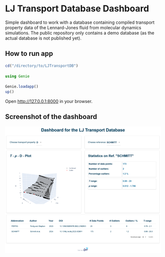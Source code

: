 # LJ Transport Database Dashboard

Simple dashboard to work with a database containing compiled transport property data of the Lennard-Jones fluid from molecular dynamics simulations. The public repository only contains a demo database (as the actual database is not published yet).

## How to run app

```julia
cd("/directory/to/LJTransportDB")

using Genie

Genie.loadapp()
up()
```

Open http://127.0.0.1:8000 in your browser.

## Screenshot of the dashboard

![Screenshot of the dashboard](screenshot.png)